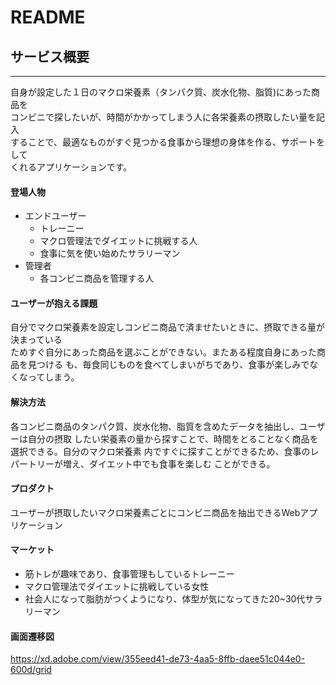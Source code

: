 # README

## サービス概要
-----------------------
自身が設定した１日のマクロ栄養素（タンパク質、炭水化物、脂質)にあった商品を  
コンビニで探したいが、時間がかかってしまう人に各栄養素の摂取したい量を記入  
することで、最適なものがすぐ見つかる食事から理想の身体を作る、サポートをして  
くれるアプリケーションです。

#### 登場人物
- エンドユーザー
  - トレーニー
  - マクロ管理法でダイエットに挑戦する人
  - 食事に気を使い始めたサラリーマン
- 管理者
  - 各コンビニ商品を管理する人


#### ユーザーが抱える課題
自分でマクロ栄養素を設定しコンビニ商品で済ませたいときに、摂取できる量が決まっている  
ためすぐ自分にあった商品を選ぶことができない。またある程度自身にあった商品を見つける  も、毎食同じものを食べてしまいがちであり、食事が楽しみでなくなってしまう。


#### 解決方法
各コンビニ商品のタンパク質、炭水化物、脂質を含めたデータを抽出し、ユーザーは自分の摂取  したい栄養素の量から探すことで、時間をとることなく商品を選択できる。自分のマクロ栄養素  内ですぐに探すことができるため、食事のレパートリーが増え、ダイエット中でも食事を楽しむ  ことができる。


#### プロダクト
ユーザーが摂取したいマクロ栄養素ごとにコンビニ商品を抽出できるWebアプリケーション

#### マーケット
- 筋トレが趣味であり、食事管理もしているトレーニー
- マクロ管理法でダイエットに挑戦している女性
- 社会人になって脂肪がつくようになり、体型が気になってきた20~30代サラリーマン


#### 画面遷移図
https://xd.adobe.com/view/355eed41-de73-4aa5-8ffb-daee51c044e0-600d/grid




